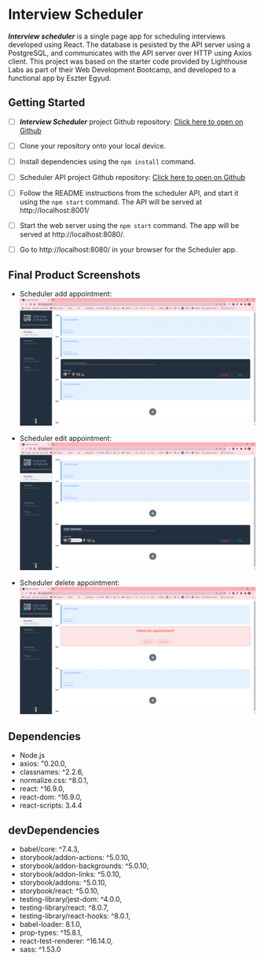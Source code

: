 # Interview Scheduler

***Interview scheduler*** is a single page app for scheduling interviews developed using React. The database is pesisted by the API server using a PostgreSQL, and communicates with the API server over HTTP using Axios client. 
This project was based on the starter code provided by Lighthouse Labs as part of their Web Development Bootcamp, and developed to a functional app by Eszter Egyud.


## Getting Started

- [ ]  ***Interview Scheduler*** project Github repository: 
  [Click here to open on Github](https://github.com/eegyudt/scheduler)
- [ ] Clone your repository onto your local device.
- [ ] Install dependencies using the ```npm install``` command.
- [ ] Scheduler API project Github repository: 
  [Click here to open on Github](https://github.com/eegyudt/scheduler-api)
- [ ] Follow the README instructions from the scheduler API, and start it using the ```npm start``` command. The API will be served at http://localhost:8001/
- [ ] Start the web server using the ```npm start``` command. The app will be served at http://localhost:8080/.
- [ ] Go to http://localhost:8080/ in your browser for the Scheduler app.


## Final Product Screenshots

- Scheduler add appointment:
![##Scheduler: new appointment](https://github.com/eegyudt/scheduler/blob/master/docs/Scheduler_Add.PNG)

- Scheduler edit appointment:
![##Scheduler: edit appointment](https://github.com/eegyudt/scheduler/blob/master/docs/Scheduler_Edit.PNG)

- Scheduler delete appointment:
![##Scheduler: delete appointment](https://github.com/eegyudt/scheduler/blob/master/docs/Scheduler_Delete.PNG)


## Dependencies

- Node.js
- axios: "0.20.0,
- classnames: ^2.2.6,
- normalize.css: ^8.0.1,
- react: ^16.9.0,
- react-dom: ^16.9.0,
- react-scripts: 3.4.4

## devDependencies

- babel/core: ^7.4.3,
- storybook/addon-actions: ^5.0.10,
- storybook/addon-backgrounds: ^5.0.10,
- storybook/addon-links: ^5.0.10,
- storybook/addons: ^5.0.10,
- storybook/react: ^5.0.10,
- testing-library/jest-dom: ^4.0.0,
- testing-library/react: ^8.0.7,
- testing-library/react-hooks: ^8.0.1,
- babel-loader: 8.1.0,
- prop-types: ^15.8.1,
- react-test-renderer: ^16.14.0,
- sass: ^1.53.0